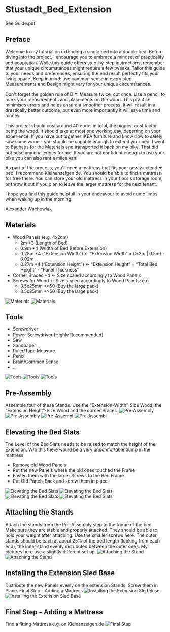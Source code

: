 # Stustadt_Bed_Extension
See Guide.pdf

## Preface
Welcome to my tutorial on extending a single bed into a double bed. Before diving into the project, I encourage you to embrace a mindset of practicality and adaptation. While this guide offers step-by-step instructions, remember that your unique circumstances might require a few tweaks. Tailor this guide to your needs and preferences, ensuring the end result perfectly fits your living space.
Keep in mind: use common sense in every step. Measurements and Design might vary for your unique circumstances. 

Don't forget the golden rule of DIY: Measure twice, cut once. Use a pencil to mark your measurements and placements on the wood. This practice minimises errors and helps ensure a smoother process. It will result in a drastically better outcome, but even more importantly it will save time and money.

This project should cost around 40 euros in total, the biggest cost factor being the wood. It should take at most one working day, depening on your experience. If you have put together IKEA furniture and know how to safely saw some wood - you should be capable enough to extend your bed. I went to [Bauhaus](https://goo.gl/maps/CTeyRUpV2n5ZR5Df6) for the Materials and transported it back on my bike. That did not pose any challenges for me. If you are not confident enough to use your bike you can also rent a miles van. 

As part of the process, you'll need a mattress that fits your newly extended bed. I recommend Kleinanzeigen.de. You should be able to find a mattress for free there. You can store your old mattress in your floor's storage room, or throw it out if you plan to leave the larger mattress for the next tenant.

I hope you find this guide helpfull in your endeavour to avoid numb limbs when waking up in the morning.

Alexander Wachowiak

## Materials
- Wood Panels (e.g. 4x2cm)
    - 2m *3 (Length of Bed)
    - 0.9m *4 (Width of Bed Before Extension)
    - 0.28m *4 (“Extension Width”) <- “Extension Width” = (0.3m | 0.5m) - 0.02m
    - 0.27m *4 (“Extension Height”) <- “Extension Height” = “Total Bed Height” - “Panel Thickness”
- Corner Braces *4 <- Size scaled accordingly to Wood Panels
- Screws for Wood <- Size scaled accordingly to Wood Panels; e.g.
    - 3.5x25mm *>50 (Buy the large pack)
    - 3.5x35mm *>50 (Buy the large pack)

![Materials](IMG20230527125833.jpg)
![Materials](IMG20230527092502.jpg)

## Tools
- Screwdriver
- Power Screwdriver (Highly Recommended)
- Saw
- Sandpaper
- Ruler/Tape Measure
- Pencil
- Brain/Common Sense
- …

![Tools](IMG20230527094300.jpg)
![Tools](IMG20230527103515.jpg)
![Tools](IMG20230527134604.jpg)

## Pre-Assembly
Assemble four of these Stands. Use the “Extension-Width”-Size Wood, the “Extension Height”-Size Wood and the corner Braces.
![Pre-Assembly](IMG20230528090042.jpg)
![Pre-Assembly](IMG20230527121703.jpg)
![Pre-Assembl](IMG20230527103356.jpg)
![Pre-Assembl](IMG20230527103352.jpg)

## Elevating the Bed Slats
The Level of the Bed Slats needs to be raised to match the height of the Extension. W/o this there would be a very uncomfortable bump in the mattress
- Remove old Wood Panels
- Put the new Panels where the old ones touched the Frame
- Fasten them with the larger Screws to the Bed Frame
- Put Old Panels Back and screw them in place

![Elevating the Bed Slats](IMG20230527131233.jpg)
![Elevating the Bed Slats](IMG20230527131118.jpg)
![Elevating the Bed Slats](IMG20230527131116.jpg)
![Elevating the Bed Slats](IMG20230527132306.jpg)

## Attaching the Stands
Attach the stands from the Pre-Assembly step to the frame of the bed. Make sure they are stable and properly attached. They should be able to hold your weight after attaching. Use the smaller screws here. The outer stands should be each at about 25% of the bed length (looking from each end), the inner stand evenly distributed between the outer ones. My pictures here use a slightly different set up.
![Attaching the Stand](IMG20230528090038.jpg)
![Attaching the Stand](IMG20230528090042.jpg)

## Installing the Extension Sled Base
Distribute the new Panels evenly on the extension Stands. Screw them in Place.
Final Step - Adding a Mattress
![Installing the Extension Sled Base](IMG20230528112249.jpg)
![Installing the Extension Sled Base](IMG20230528112253.jpg)

## Final Step - Adding a Mattress
Find a fitting Mattress e.g. on Kleinanzeigen.de
![Final Step](IMG20230528113855.jpg)
